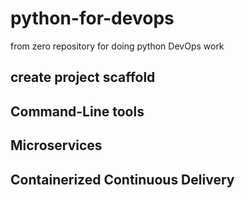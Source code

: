 # python-for-devops
from zero repository for doing python DevOps work

## create project scaffold

## Command-Line tools

## Microservices

## Containerized Continuous Delivery
